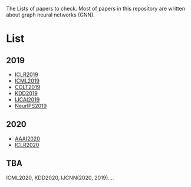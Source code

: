 The Lists of papers to check.
Most of papers in this repository are written about graph neural networks (GNN).

# List

## 2019
- [ICLR2019](./ICLR2019.md)
- [ICML2019](./ICML2019.md)
- [COLT2019](./COLT2019.md)
- [KDD2019](./KDD2019.md)
- [IJCAI2019](./IJCAI2019.md)
- [NeurIPS2019](./NeurIPS2019.md)

## 2020
- [AAAI2020](./AAAI2020.md)
- [ICLR2020](./ICLR2020.md)

## TBA
ICML2020, KDD2020, IJCNN(2020, 2019)....
